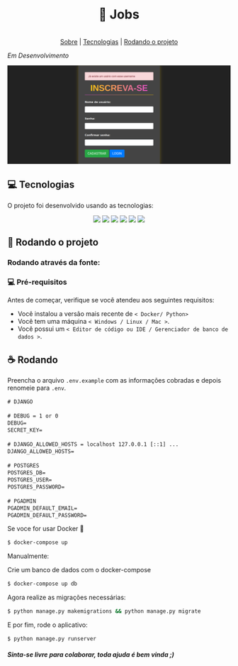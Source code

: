 <div align="center">
  <h1>💼 Jobs</h1>
</div>

<br>

<div align="center">
    <a href="#sobre">Sobre</a> | <a href="#tecnologias">Tecnologias</a> | <a href="#run">Rodando o projeto</a>
</div>

<a id="sobre"></a>

_Em Desenvolvimento_

<div align="center">
    <img src="./.github/app-login.png" />
</div>

<a id="tecnologias"></a>

## :computer: Tecnologias

O projeto foi desenvolvido usando as tecnologias:

<div align="center">
 	<img src="https://img.shields.io/badge/python-3670A0?style=for-the-badge&logo=python&logoColor=ffdd54" />
  <img src="https://img.shields.io/badge/django-%23092E20.svg?style=for-the-badge&logo=django&logoColor=white" />
  <img src="https://img.shields.io/badge/html5-%23E34F26.svg?style=for-the-badge&logo=html5&logoColor=white" />
  <img src="https://img.shields.io/badge/css3-%231572B6.svg?style=for-the-badge&logo=css3&logoColor=white" />
  <img src="https://img.shields.io/badge/docker-%230db7ed.svg?style=for-the-badge&logo=docker&logoColor=white" />
  <img src="https://img.shields.io/badge/postgres-%23316192.svg?style=for-the-badge&logo=postgresql&logoColor=white" />
</div>

<a id="run"></a>

## :running: Rodando o projeto

### Rodando através da fonte:

### 💻 Pré-requisitos

Antes de começar, verifique se você atendeu aos seguintes requisitos:

- Você instalou a versão mais recente de `< Docker/ Python>`
- Você tem uma máquina `< Windows / Linux / Mac >`.
- Você possui um `< Editor de código ou IDE / Gerenciador de banco de dados >`.

## ☕ Rodando

Preencha o arquivo `.env.example` com as informações cobradas e depois renomeie para `.env`.

```env
# DJANGO

# DEBUG = 1 or 0
DEBUG=
SECRET_KEY=

# DJANGO_ALLOWED_HOSTS = localhost 127.0.0.1 [::1] ...
DJANGO_ALLOWED_HOSTS=

# POSTGRES
POSTGRES_DB=
POSTGRES_USER=
POSTGRES_PASSWORD=

# PGADMIN
PGADMIN_DEFAULT_EMAIL=
PGADMIN_DEFAULT_PASSWORD=
```

Se voce for usar Docker :dolphin:

```bash
$ docker-compose up
```

Manualmente:

Crie um banco de dados com o docker-compose

```bash
$ docker-compose up db
```

Agora realize as migrações necessárias:

```bash
$ python manage.py makemigrations && python manage.py migrate
```

E por fim, rode o aplicativo:

```bash
$ python manage.py runserver
```

#### _Sinta-se livre para colaborar, toda ajuda é bem vinda ;)_

<br/>
